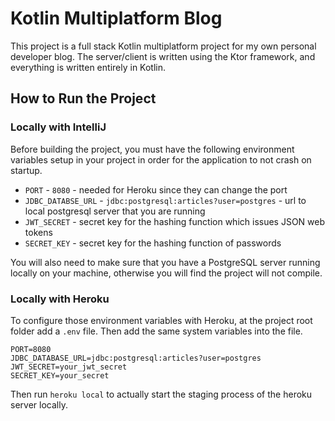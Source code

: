 # Kotlin Multiplatform Blog 

This project is a full stack Kotlin multiplatform project for my own personal developer blog. The server/client is written using the Ktor framework, and everything is written entirely in Kotlin. 

## How to Run the Project

### Locally with IntelliJ

Before building the project, you must have the following environment variables setup in your project in order for the application to not crash on startup. 

* `PORT` - `8080` - needed for Heroku since they can change the port
* `JDBC_DATABSE_URL` - `jdbc:postgresql:articles?user=postgres` - url to local postgresql server that you are running 
* `JWT_SECRET` - secret key for the hashing function which issues JSON web tokens
* `SECRET_KEY` - secret key for the hashing function of passwords

You will also need to make sure that you have a PostgreSQL server running locally on your machine, otherwise you will find the project will not compile. 

### Locally with Heroku

To configure those environment variables with Heroku, at the project root folder add a `.env` file. Then add the same system variables into the file. 

```
PORT=8080
JDBC_DATABASE_URL=jdbc:postgresql:articles?user=postgres
JWT_SECRET=your_jwt_secret
SECRET_KEY=your_secret
```

Then run `heroku local` to actually start the staging process of the heroku server locally. 
